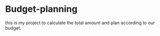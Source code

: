 # Budget-planning
this is my project to calculate the total amount and plan according to our budget.
